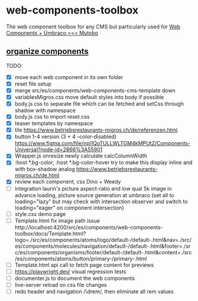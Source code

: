 # web-components-toolbox
The web component toolbox for any CMS but particularly used for [Web Components + Umbraco === Mutobo](http://mutobo.ch/)

## [organize components](https://wiki.migros.net/display/OCC/Web+Components+CMS+Template)

TODO:
- [x] move each web component in its own folder
- [x] reset file setup
- [x] merge src/es/components/web-components-cms-template down
- [x] variablesMigros.css move default styles into body if possible
- [x] body.js css to separate file which can be fetched and setCss through shadow with namespace
- [x] body.js css to import reset.css
- [x] teaser templates by namespace
- [x] tile https://www.betriebsrestaurants-migros.ch/de/referenzen.html
- [x] button 1-4 version (3 + 4 -color-disabled) https://www.figma.com/file/npi1QoTULLWLTGM4kMPUtZ/Components-Universal?node-id=2866%3A55901
- [x] Wrapper.js onresize newly calculate calcColumnWidth
- [x] :host *.bg-color, :host *.bg-color-hover try to make this display inline and with box-shadow analog https://www.betriebsrestaurants-migros.ch/de.html
- [x] review each component, css Dino + Weedy
- [ ] integration laurin's picture aspect-ratio and low qual 5k image in advance loading, picture source generation at umbraco (set all to loading="lazy" but may check with intersection observer and switch to loading="eager" on component intersection)
- [ ] style.css demo page
- [ ] Template.html fix image path issue http://localhost:4200/src/es/components/web-components-toolbox/docs/Template.html?logo=./src/es/components/atoms/logo/default-/default-.html&nav=./src/es/components/molecules/navigation/default-/default-.html&footer=./src/es/components/organisms/footer/default-/default-.html&content=./src/es/components/atoms/button/primary-/primary-.html
- [ ] Template.html api call to fetch page content for previews
- [ ] https://playwright.dev/ visual regression tests
- [ ] documenter.js to document the web components
- [ ] live-server reload on css file changes
- [ ] redo header and navigation /\drem/, then eliminate all rem values
